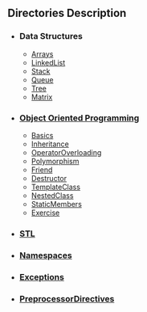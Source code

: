 
## Directories Description

- ### Data Structures
  - [Arrays](https://github.com/najm09/CPP/tree/master/Array)
  - [LinkedList](https://github.com/najm09/CPP/tree/master/LinkedList)
  - [Stack](https://github.com/najm09/CPP/tree/master/Stack)
  - [Queue](https://github.com/najm09/CPP/tree/master/Queue)
  - [Tree](https://github.com/najm09/CPP/tree/master/Tree)
  - [Matrix](https://github.com/najm09/CPP/tree/master/Matrix)
- ### [Object Oriented Programming](https://github.com/najm09/CPP/tree/master/OOP)
  - [Basics](https://github.com/najm09/CPP/tree/master/OOP/Basics)
  - [Inheritance](https://github.com/najm09/CPP/tree/master/OOP/Inheritance)
  - [OperatorOverloading](https://github.com/najm09/CPP/tree/master/OOP/OperatorOverLoading)
  - [Polymorphism](https://github.com/najm09/CPP/tree/master/OOP/Polymorphism)
  - [Friend](https://github.com/najm09/CPP/tree/master/OOP/Friend)
  - [Destructor](https://github.com/najm09/CPP/tree/master/OOP/Destructor)
  - [TemplateClass](https://github.com/najm09/CPP/tree/master/OOP/TemplateClass)
  - [NestedClass](https://github.com/najm09/CPP/tree/master/OOP/NestedClass)
  - [StaticMembers](https://github.com/najm09/CPP/tree/master/OOP/StaticMembers)
  - [Exercise](https://github.com/najm09/CPP/tree/master/OOP/Exercise)
- ### [STL](https://github.com/najm09/CPP/tree/master/STL)
- ### [Namespaces](https://github.com/najm09/CPP/tree/master/Namespaces)
- ### [Exceptions](https://github.com/najm09/CPP/tree/master/Exceptions)
- ### [PreprocessorDirectives](https://github.com/najm09/CPP/tree/master/PreprocessorDirectives)
